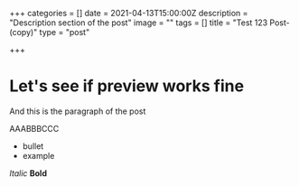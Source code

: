 +++
categories = []
date = 2021-04-13T15:00:00Z
description = "Description section of the post"
image = ""
tags = []
title = "Test 123 Post-(copy)"
type = "post"

+++
# Let's see if preview works fine

And this is the paragraph of the post

AAABBBCCC

* bullet
* example

_Italic_
**Bold**